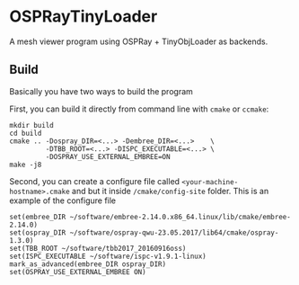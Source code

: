 # OSPRayTinyLoader
A mesh viewer program using OSPRay + TinyObjLoader as backends. 

## Build
Basically you have two ways to build the program

First, you can build it directly from command line with `cmake` or `ccmake`:
```
mkdir build
cd build
cmake .. -Dospray_DIR=<...> -Dembree_DIR=<...>    \
         -DTBB_ROOT=<...> -DISPC_EXECUTABLE=<...> \
         -DOSPRAY_USE_EXTERNAL_EMBREE=ON
make -j8
``` 

Second, you can create a configure file called `<your-machine-hostname>.cmake` and but it inside `/cmake/config-site` folder.
This is an example of the configure file
```
set(embree_DIR ~/software/embree-2.14.0.x86_64.linux/lib/cmake/embree-2.14.0)
set(ospray_DIR ~/software/ospray-qwu-23.05.2017/lib64/cmake/ospray-1.3.0)
set(TBB_ROOT ~/software/tbb2017_20160916oss)
set(ISPC_EXECUTABLE ~/software/ispc-v1.9.1-linux)
mark_as_advanced(embree_DIR ospray_DIR)
set(OSPRAY_USE_EXTERNAL_EMBREE ON)
```

